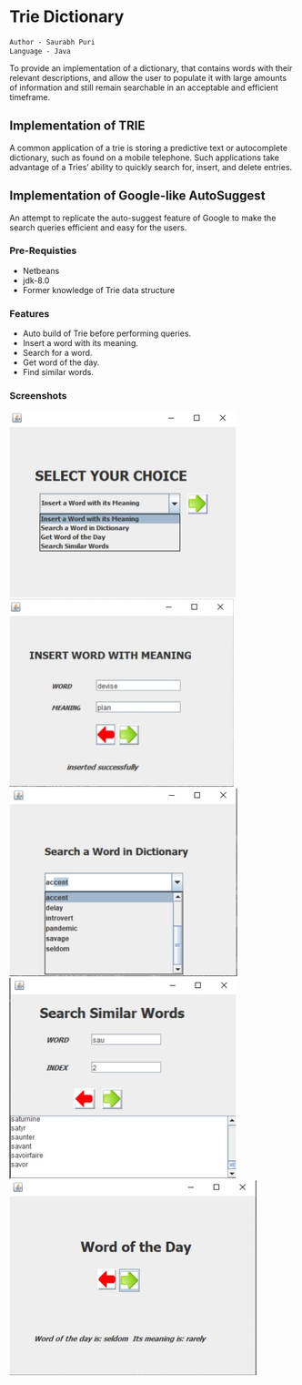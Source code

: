 # Trie Dictionary

```
Author - Saurabh Puri
Language - Java

```

To provide an implementation of a dictionary, that contains words with their relevant descriptions, and allow the user to populate it with large 
amounts of information and still remain searchable in an acceptable and efficient timeframe.

## Implementation of TRIE

A common application of a trie is storing a predictive text or autocomplete dictionary, such as found on a mobile telephone. 
Such applications take advantage of a Tries’ ability to quickly search for, insert, and delete entries.

## Implementation of Google-like AutoSuggest

An attempt to replicate the auto-suggest feature of Google to make the search queries efficient and easy for the users.

### Pre-Requisties

- Netbeans 
- jdk-8.0
- Former knowledge of Trie data structure


### Features

- Auto build of Trie before performing queries.
- Insert a word with its meaning.
- Search for a word.
- Get word of the day.
- Find similar words.

### Screenshots

![alt text](https://github.com/SaurabhPuri2265/Trie_Dictionary/blob/master/Screenshots/Menu.JPG)
![alt text](https://github.com/SaurabhPuri2265/Trie_Dictionary/blob/master/Screenshots/Insert%20word.JPG)
![alt text](https://github.com/SaurabhPuri2265/Trie_Dictionary/blob/master/Screenshots/Search%20word.JPG)
![alt text](https://github.com/SaurabhPuri2265/Trie_Dictionary/blob/master/Screenshots/Similar%20words.JPG)
![alt text](https://github.com/SaurabhPuri2265/Trie_Dictionary/blob/master/Screenshots/Word%20of%20day.JPG)




